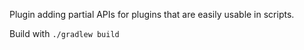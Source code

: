Plugin adding partial APIs for plugins that are easily usable in scripts.

Build with `./gradlew build`
